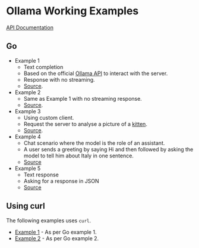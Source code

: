 # Ollama Working Examples

[API Documentation](https://github.com/ollama/ollama/blob/main/docs/api.md)

## Go

* Example 1
  * Text completion
  * Based on the official [Ollama API](https://github.com/ollama/ollama) to interact with the server.
  * Response with no streaming.
  * [Source](./gollama/ex1/main.go).
* Example 2
  * Same as Example 1 with no streaming response.
  * [Source](./gollama/ex2/main.go).
* Example 3
  * Using custom client.
  * Request the server to analyse a picture of a [kitten](../testdata/cat.jpeg).
  * [Source](./gollama/ex3/main.go).
* Example 4
  * Chat scenario where the model is the role of an assistant.
  * A user sends a greeting by saying Hi and then followed by asking the model to tell him about Italy in one sentence.
  * [Source](./gollama/ex4/main.go)
* Example 5
  * Text response
  * Asking for a response in JSON
  * [Source](./gollama/ex5/main.go)

## Using curl

The following examples uses `curl`.

* [Example 1](./curl/ex1.sh) - As per Go example 1.
* [Example 2](./curl/ex2.sh) - As per Go example 2.

